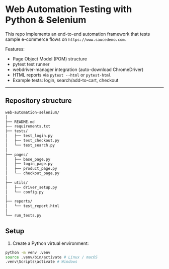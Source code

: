 # Web Automation Testing with Python & Selenium


This repo implements an end-to-end automation framework that tests sample e-commerce flows on `https://www.saucedemo.com`.


Features:
- Page Object Model (POM) structure
- pytest test runner
- webdriver-manager integration (auto-download ChromeDriver)
- HTML reports via `pytest --html` or `pytest-html`
- Example tests: login, search/add-to-cart, checkout
----
## Repository structure
```bash
web-automation-selenium/
│
├── README.md
├── requirements.txt
├── tests/
│   ├── test_login.py
│   ├── test_checkout.py
│   └── test_search.py
│
├── pages/
│   ├── base_page.py
│   ├── login_page.py
│   ├── product_page.py
│   └── checkout_page.py
│
├── utils/
│   ├── driver_setup.py
│   └── config.py
│
├── reports/
│   └── test_report.html
│
└── run_tests.py
```


## Setup
1. Create a Python virtual environment:


```bash
python -m venv .venv
source .venv/bin/activate # Linux / macOS
.venv\Scripts\activate # Windows
```
